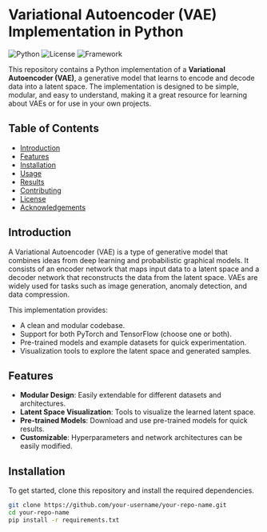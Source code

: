 # Variational Autoencoder (VAE) Implementation in Python

![Python](https://img.shields.io/badge/Python-3.8%2B-blue)
![License](https://img.shields.io/badge/License-MIT-green)
![Framework](https://img.shields.io/badge/Framework-PyTorch/TensorFlow-red) <!-- Choose the framework you used -->

This repository contains a Python implementation of a **Variational Autoencoder (VAE)**, a generative model that learns to encode and decode data into a latent space. The implementation is designed to be simple, modular, and easy to understand, making it a great resource for learning about VAEs or for use in your own projects.

## Table of Contents
- [Introduction](#introduction)
- [Features](#features)
- [Installation](#installation)
- [Usage](#usage)
- [Results](#results)
- [Contributing](#contributing)
- [License](#license)
- [Acknowledgements](#acknowledgements)

## Introduction
A Variational Autoencoder (VAE) is a type of generative model that combines ideas from deep learning and probabilistic graphical models. It consists of an encoder network that maps input data to a latent space and a decoder network that reconstructs the data from the latent space. VAEs are widely used for tasks such as image generation, anomaly detection, and data compression.

This implementation provides:
- A clean and modular codebase.
- Support for both PyTorch and TensorFlow (choose one or both).
- Pre-trained models and example datasets for quick experimentation.
- Visualization tools to explore the latent space and generated samples.

## Features
- **Modular Design**: Easily extendable for different datasets and architectures.
- **Latent Space Visualization**: Tools to visualize the learned latent space.
- **Pre-trained Models**: Download and use pre-trained models for quick results.
- **Customizable**: Hyperparameters and network architectures can be easily modified.

## Installation
To get started, clone this repository and install the required dependencies.

```bash
git clone https://github.com/your-username/your-repo-name.git
cd your-repo-name
pip install -r requirements.txt
